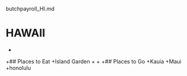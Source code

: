 butchpayroll_HI.md
# HAWAII
 +
 +## Places to Eat
 +Island Garden
 +
 +
 +## Places to Go
 +Kauia
 +Maui
 +honolulu
